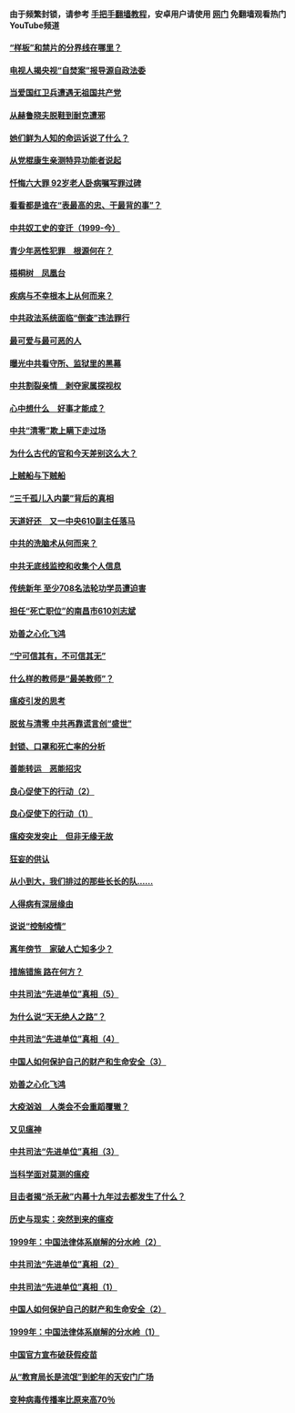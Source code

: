 #### 由于频繁封锁，请参考 [手把手翻墙教程](https://github.com/gfw-breaker/guides/wiki/)，安卓用户请使用 [网门](https://github.com/gfw-breaker/nogfw/blob/master/dl.md?t=04050000) 免翻墙观看热门YouTube频道 

#### [“样板”和禁片的分界线在哪里？](../pages/19/422704.md?t=04050000) 

#### [电视人揭央视“自焚案”报导源自政法委](../pages/19/422770.md?t=04050000) 

#### [当爱国红卫兵遭遇无祖国共产党](../pages/19/422848.md?t=04050000) 

#### [从赫鲁晓夫脱鞋到耐克遭邪](../pages/19/422826.md?t=04050000) 

#### [她们鲜为人知的命运诉说了什么？](../pages/19/422754.md?t=04050000) 

#### [从党棍康生亲测特异功能者说起](../pages/19/422657.md?t=04050000) 

#### [忏悔六大罪 92岁老人卧病嘱写罪过碑](../pages/19/422750.md?t=04050000) 

#### [看看都是谁在“表最高的忠、干最背的事”？](../pages/19/422703.md?t=04050000) 

#### [中共奴工史的变迁（1999-今）](../pages/19/422656.md?t=04050000) 

#### [青少年恶性犯罪　根源何在？](../pages/19/422449.md?t=04050000) 

#### [梧桐树　凤凰台](../pages/19/422442.md?t=04050000) 

#### [疾病与不幸根本上从何而来？](../pages/19/422438.md?t=04050000) 

#### [中共政法系统面临“倒查”违法罪行](../pages/19/422497.md?t=04050000) 

#### [最可爱与最可恶的人](../pages/19/422448.md?t=04050000) 

#### [曝光中共看守所、监狱里的黑幕](../pages/19/422390.md?t=04050000) 

#### [中共割裂亲情　剥夺家属探视权](../pages/19/422364.md?t=04050000) 

#### [心中想什么　好事才能成？](../pages/19/422318.md?t=04050000) 

#### [中共“清零”欺上瞒下走过场](../pages/19/422306.md?t=04050000) 

#### [为什么古代的官和今天差别这么大？](../pages/19/422228.md?t=04050000) 

#### [上贼船与下贼船](../pages/19/422276.md?t=04050000) 

#### [“三千孤儿入内蒙”背后的真相](../pages/19/422229.md?t=04050000) 

#### [天道好还　又一中央610副主任落马](../pages/19/422155.md?t=04050000) 

#### [中共的洗脑术从何而来？](../pages/19/422154.md?t=04050000) 

#### [中共无底线监控和收集个人信息](../pages/19/422039.md?t=04050000) 

#### [传统新年 至少708名法轮功学员遭迫害](../pages/19/421946.md?t=04050000) 

#### [担任“死亡职位”的南昌市610刘志斌](../pages/19/421957.md?t=04050000) 

#### [劝善之心化飞鸿](../pages/19/421164.md?t=04050000) 

#### [“宁可信其有，不可信其无”](../pages/19/421691.md?t=04050000) 

#### [什么样的教师是“最美教师”？](../pages/19/421755.md?t=04050000) 

#### [瘟疫引发的思考](../pages/19/421594.md?t=04050000) 

#### [脱贫与清零 中共再靠谎言创“盛世”](../pages/19/421590.md?t=04050000) 

#### [封锁、口罩和死亡率的分析](../pages/19/421495.md?t=04050000) 

#### [善能转运　恶能招灾](../pages/19/421334.md?t=04050000) 

#### [良心促使下的行动（2）](../pages/19/421361.md?t=04050000) 

#### [良心促使下的行动（1）](../pages/19/421302.md?t=04050000) 

#### [瘟疫突发突止　但非无缘无故](../pages/19/421281.md?t=04050000) 

#### [狂妄的供认](../pages/19/421199.md?t=04050000) 

#### [从小到大，我们排过的那些长长的队……](../pages/19/421243.md?t=04050000) 

#### [人得病有深层缘由](../pages/19/420864.md?t=04050000) 

#### [说说“控制疫情”](../pages/19/420831.md?t=04050000) 

#### [离年傍节　家破人亡知多少？](../pages/19/420563.md?t=04050000) 

#### [措施错施  路在何方？](../pages/19/420076.md?t=04050000) 

#### [中共司法“先进单位”真相（5）](../pages/19/419453.md?t=04050000) 

#### [为什么说“天无绝人之路”？](../pages/19/419618.md?t=04050000) 

#### [中共司法“先进单位”真相（4）](../pages/19/419452.md?t=04050000) 

#### [中国人如何保护自己的财产和生命安全（3）](../pages/19/419405.md?t=04050000) 

#### [劝善之心化飞鸿](../pages/19/418758.md?t=04050000) 

#### [大疫汹汹　人类会不会重蹈覆辙？](../pages/19/419691.md?t=04050000) 

#### [又见瘟神](../pages/19/419225.md?t=04050000) 

#### [中共司法“先进单位”真相（3）](../pages/19/419451.md?t=04050000) 

#### [当科学面对莫测的瘟疫](../pages/19/419625.md?t=04050000) 

#### [目击者揭“杀无赦”内幕十九年过去都发生了什么？](../pages/19/419617.md?t=04050000) 

#### [历史与现实：突然到来的瘟疫](../pages/19/419619.md?t=04050000) 

#### [1999年：中国法律体系崩解的分水岭（2）](../pages/19/419455.md?t=04050000) 

#### [中共司法“先进单位”真相（2）](../pages/19/419450.md?t=04050000) 

#### [中共司法“先进单位”真相（1）](../pages/19/419449.md?t=04050000) 

#### [中国人如何保护自己的财产和生命安全（2）](../pages/19/419404.md?t=04050000) 

#### [1999年：中国法律体系崩解的分水岭（1）](../pages/19/419454.md?t=04050000) 

#### [中国官方宣布破获假疫苗](../pages/19/419504.md?t=04050000) 

#### [从“教育局长是流氓”到蛇年的天安门广场](../pages/19/419470.md?t=04050000) 

#### [变种病毒传播率比原来高70％](../pages/19/419456.md?t=04050000) 

